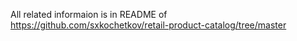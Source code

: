 All related informaion is in README of https://github.com/sxkochetkov/retail-product-catalog/tree/master
